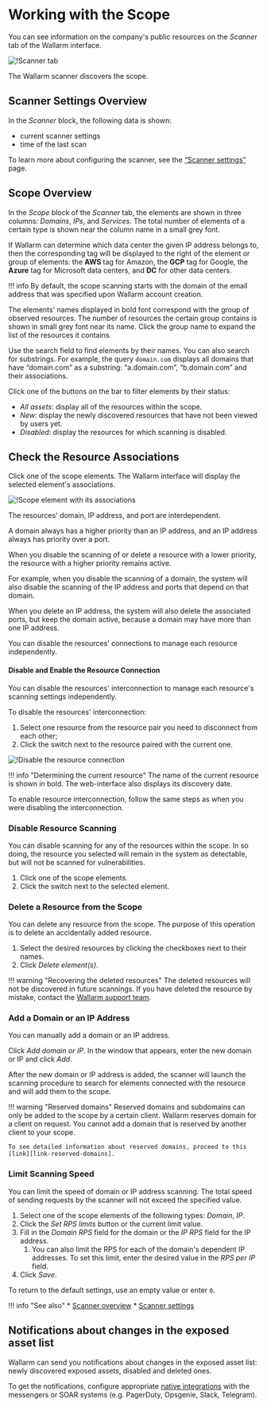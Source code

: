 [link-scanner-intro]:       intro.md
[link-scanner-settings]:    configure-scanner.md
[link-support]:             mailto:support@wallarm.com
[link-reserved-domains]:    reserved-domains.md

[img-check-scope]:      ../../images/user-guides/scanner/check-scope.png
[img-scope-element]:    ../../images/user-guides/scanner/scope-element.png
[img-disable-association]:      ../../images/user-guides/scanner/disable-association.png

# Working with the Scope

You can see information on the company's public resources on the *Scanner*
tab of the Wallarm interface.

![!Scanner tab][img-check-scope]

The Wallarm scanner discovers the scope.

## Scanner Settings Overview

In the *Scanner* block, the following data is shown:
* current scanner settings
* time of the last scan

To learn more about configuring the scanner, see the [“Scanner settings”][link-scanner-settings] page.

## Scope Overview

In the *Scope* block of the *Scanner* tab, the elements are shown in three columns: *Domains*, *IPs*, and *Services*. The total number of elements of a certain type is shown near the column name in a small grey font.

If Wallarm can determine which data center the given IP address belongs to, then the corresponding tag will be displayed to the right of the element or group of elements: the **AWS** tag for Amazon, the **GCP** tag for Google, the **Azure** tag for Microsoft data centers, and **DC** for other data centers.

!!! info
    By default, the scope scanning starts with the domain of the email address that was specified upon Wallarm account creation.

The elements' names displayed in bold font correspond with the group of observed resources. The number of resources the certain group contains is shown in small grey font near its name. Click the group name to expand the list of the resources it contains.

Use the search field to find elements by their names. You can also search for substrings. For example, the query `domain.com` displays all domains that have “domain.com” as a substring: “a.domain.com”, “b.domain.com” and their associations.

Click one of the buttons on the bar to filter elements by their status:
* *All assets*: display all of the resources within the scope.
* *New*: display the newly discovered resources that have not been viewed by users yet.
* *Disabled*: display the resources for which scanning is disabled.

## Check the Resource Associations

Click one of the scope elements. The Wallarm interface will display the selected element's associations.

![!Scope element with its associations][img-scope-element]

The resources' domain, IP address, and port are interdependent.

A domain always has a higher priority than an IP address, and an IP address always has priority over a port.

When you disable the scanning of or delete a resource with a lower priority, the resource with a higher priority remains active.

For example, when you disable the scanning of a domain, the system will also disable the scanning of the IP address and ports that depend on that domain.

When you delete an IP address, the system will also delete the associated ports, but keep the domain active, because a domain may have more than one IP address.

You can disable the resources' connections to manage each resource independently.


#### Disable and Enable the Resource Connection

You can disable the resources' interconnection to manage each resource's scanning settings independently.

To disable the resources' interconnection:
1. Select one resource from the resource pair you need to disconnect from each other;
2. Click the switch next to the resource paired with the current one.

![!Disable the resource connection][img-disable-association]

!!! info "Determining the current resource"
    The name of the current resource is shown in bold. The web-interface also displays its discovery date.

To enable resource interconnection, follow the same steps as when you were disabling the interconnection.

### Disable Resource Scanning

You can disable scanning for any of the resources within the scope. In so
doing, the resource you selected will remain in the system as detectable, but
will not be scanned for vulnerabilities.

1. Click one of the scope elements.
2. Click the switch next to the selected element.

### Delete a Resource from the Scope

You can delete any resource from the scope. The purpose of this operation
is to delete an accidentally added resource.

1. Select the desired resources by clicking the checkboxes next to their names.
2. Click *Delete element(s)*.

!!! warning "Recovering the deleted resources"
    The deleted resources will not be discovered in future scannings. If you have deleted the resource by mistake, contact the [Wallarm support team][link-support].

### Add a Domain or an IP Address

You can manually add a domain or an IP address.

Click *Add domain or IP*. In the window that appears, enter the new domain or IP and click *Add*. 

After the new domain or IP address is added, the scanner will launch the scanning procedure to search for elements connected with the resource and will add them to the scope.

!!! warning "Reserved domains"
    Reserved domains and subdomains can only be added to the scope by a certain client. Wallarm reserves domain for a client on request. You cannot add a domain that is reserved by another client to your scope.
    
    To see detailed information about reserved domains, proceed to this [link][link-reserved-domains].

### Limit Scanning Speed

You can limit the speed of domain or IP address scanning. The total speed of sending requests by the scanner will not exceed the specified value.

1. Select one of the scope elements of the following types: *Domain*, *IP*.
2. Click the *Set RPS limits* button or the current limit value.
3. Fill in the *Domain RPS* field for the domain or the *IP RPS* field for the IP address.
    1. You can also limit the RPS for each of the domain's dependent IP addresses. To set this limit, enter the desired value in the *RPS per IP* field.
4. Click *Save*.

To return to the default settings, use an empty value or enter `0`.

!!! info "See also"
    * [Scanner overview][link-scanner-intro]
    * [Scanner settings][link-scanner-settings]

## Notifications about changes in the exposed asset list

Wallarm can send you notifications about changes in the exposed asset list: newly discovered exposed assets, disabled and deleted ones.

To get the notifications, configure appropriate [native integrations](../settings/integrations/integrations-intro.md) with the messengers or SOAR systems (e.g. PagerDuty, Opsgenie, Slack, Telegram).
